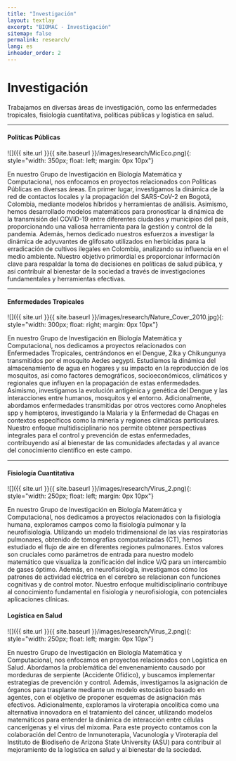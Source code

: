```yaml
---
title: "Investigación"
layout: textlay
excerpt: "BIOMAC - Investigación"
sitemap: false
permalink: research/
lang: es
inheader_order: 2
---
```


# Investigación

<!-- <em>"Simplicity is the greatest form of sophistication"</em>  -->
Trabajamos en diversas áreas de investigación, como las enfermedades tropicales, fisiología cuantitativa, políticas públicas y logística en salud.

---
#### **Políticas Públicas**

![]({{ site.url }}{{ site.baseurl }}/images/research/MicEco.png){: style="width: 350px; float: left; margin: 0px  10px"}

En nuestro Grupo de Investigación en Biología Matemática y Computacional, nos enfocamos en proyectos relacionados con Políticas Públicas en diversas áreas. En primer lugar, investigamos la dinámica de la red de contactos locales y la propagación del SARS-CoV-2 en Bogotá, Colombia, mediante modelos híbridos y herramientas de análisis. Asimismo, hemos desarrollado modelos matemáticos para pronosticar la dinámica de la transmisión del COVID-19 entre diferentes ciudades y municipios del país, proporcionando una valiosa herramienta para la gestión y control de la pandemia. Además, hemos dedicado nuestros esfuerzos a investigar la dinámica de adyuvantes de glifosato utilizados en herbicidas para la erradicación de cultivos ilegales en Colombia, analizando su influencia en el medio ambiente. Nuestro objetivo primordial es proporcionar información clave para respaldar la toma de decisiones en políticas de salud pública, y así contribuir al bienestar de la sociedad a través de investigaciones fundamentales y herramientas efectivas.

---

#### **Enfermedades Tropicales**
![]({{ site.url }}{{ site.baseurl }}/images/research/Nature_Cover_2010.jpg){: style="width: 300px; float: right; margin: 0px  10px"}

En nuestro Grupo de Investigación en Biología Matemática y Computacional, nos dedicamos a proyectos relacionados con Enfermedades Tropicales, centrándonos en el Dengue, Zika y Chikungunya transmitidos por el mosquito Aedes aegypti. Estudiamos la dinámica del almacenamiento de agua en hogares y su impacto en la reproducción de los mosquitos, así como factores demográficos, socioeconómicos, climáticos y regionales que influyen en la propagación de estas enfermedades. Asimismo, investigamos la evolución antigénica y genética del Dengue y las interacciones entre humanos, mosquitos y el entorno. Adicionalmente, abordamos enfermedades transmitidas por otros vectores como Anopheles spp y hemípteros, investigando la Malaria y la Enfermedad de Chagas en contextos específicos como la minería y regiones climáticas particulares. Nuestro enfoque multidisciplinario nos permite obtener perspectivas integrales para el control y prevención de estas enfermedades, contribuyendo así al bienestar de las comunidades afectadas y al avance del conocimiento científico en este campo. 

---

#### **Fisiología Cuantitativa**

![]({{ site.url }}{{ site.baseurl }}/images/research/Virus_2.png){: style="width: 250px; float: left; margin: 0px  10px"}

En nuestro Grupo de Investigación en Biología Matemática y Computacional, nos dedicamos a proyectos relacionados con la fisiología humana, exploramos campos como la fisiología pulmonar y la neurofisiología. Utilizando un modelo tridimensional de las vías respiratorias pulmonares, obtenido de tomografías computarizadas (CT), hemos estudiado el flujo de aire en diferentes regiones pulmonares. Estos valores son cruciales como parámetros de entrada para nuestro modelo matemático que visualiza la zonificación del índice V/Q para un intercambio de gases óptimo. Además, en neurofisiología, investigamos cómo los patrones de actividad eléctrica en el cerebro se relacionan con funciones cognitivas y de control motor. Nuestro enfoque multidisciplinario contribuye al conocimiento fundamental en fisiología y neurofisiología, con potenciales aplicaciones clínicas. 


#### **Logística en Salud**
![]({{ site.url }}{{ site.baseurl }}/images/research/Virus_2.png){: style="width: 250px; float: left; margin: 0px  10px"}

En nuestro Grupo de Investigación en Biología Matemática y Computacional, nos enfocamos en proyectos relacionados con Logística en Salud. Abordamos la problemática del envenenamiento causado por mordeduras de serpiente (Accidente Ofídico), y buscamos implementar estrategias de prevención y control. Además, investigamos la asignación de órganos para trasplante mediante un modelo estocástico basado en agentes, con el objetivo de proponer esquemas de asignación más efectivos. Adicionalmente, exploramos la viroterapia oncolítica como una alternativa innovadora en el tratamiento del cáncer, utilizando modelos matemáticos para entender la dinámica de interacción entre células cancerígenas y el virus del mixoma. Para este proyecto contamos con la colaboración del Centro de Inmunoterapia, Vacunología y Viroterapia del Instituto de Biodiseño de Arizona State University (ASU) para contribuir al mejoramiento de la logística en salud y al bienestar de la sociedad. 

<!-- <div style="text-align: justify">

{% for reas in site.data.research %}
{% unless reas.past %}
<br>
  <b>{{ reas.title }}</b> 
   {% if reas.with %}<br><em>Mainly with:  {{ reas.with }} </em> {% endif %}<br>
    {{ reas.description }}
{% endunless %}
 
{% endfor %}

<br> -->

<!-- ### Still in the back of my mind -->

<!-- {% for reas in site.data.research %}
{% if reas.past %}
<br>
  <b>{{ reas.title }}</b> 
   {% if reas.with %}<br><em>Mainly with:  {{ reas.with }} </em> {% endif %}<br>
    {{ reas.description }}
{% endif %}
 
{% endfor %}

<br>
</div> -->